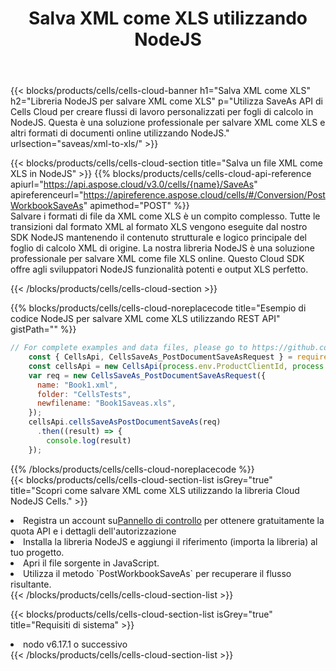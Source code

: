 ﻿---
title:  Salva XML come XLS utilizzando NodeJS
description:  Utilizzando Aspose.Cells Cloud SDK per NodeJS per salvare il file in formato XML come file in formato XLS.
kwords: Excel, Save XML as XLS, REST, NodeJS
howto: How to save XML as XLS using Aspose.Cells Cloud NodeJS library.
---
{{< blocks/products/cells/cells-cloud-banner h1="Salva XML come XLS" h2="Libreria NodeJS per salvare XML come XLS" p="Utilizza SaveAs API di Cells Cloud per creare flussi di lavoro personalizzati per fogli di calcolo in NodeJS. Questa è una soluzione professionale per salvare XML come XLS e altri formati di documenti online utilizzando NodeJS." urlsection="saveas/xml-to-xls/" >}}

{{< blocks/products/cells/cells-cloud-section title="Salva un file XML come XLS in NodeJS" >}}
{{% blocks/products/cells/cells-cloud-api-reference apiurl="https://api.aspose.cloud/v3.0/cells/{name}/SaveAs" apireferenceurl="https://apireference.aspose.cloud/cells/#/Conversion/PostWorkbookSaveAs" apimethod="POST" %}}
<br/>
Salvare i formati di file da XML come XLS è un compito complesso. Tutte le transizioni dal formato XML al formato XLS vengono eseguite dal nostro SDK NodeJS mantenendo il contenuto strutturale e logico principale del foglio di calcolo XML di origine. La nostra libreria NodeJS è una soluzione professionale per salvare XML come file XLS online. Questo Cloud SDK offre agli sviluppatori NodeJS funzionalità potenti e output XLS perfetto.

{{< /blocks/products/cells/cells-cloud-section >}}

{{% blocks/products/cells/cells-cloud-noreplacecode title="Esempio di codice NodeJS per salvare XML come XLS utilizzando REST API" gistPath="" %}}
  
```js
// For complete examples and data files, please go to https://github.com/aspose-cells-cloud/aspose-cells-cloud-node/
    const { CellsApi, CellsSaveAs_PostDocumentSaveAsRequest } = require("asposecellscloud");
    const cellsApi = new CellsApi(process.env.ProductClientId, process.env.ProductClientSecret);
    var req = new CellsSaveAs_PostDocumentSaveAsRequest({
      name: "Book1.xml",
      folder: "CellsTests",
      newfilename: "Book1Saveas.xls",
    });
    cellsApi.cellsSaveAsPostDocumentSaveAs(req)
      .then((result) => {
        console.log(result)
    });
```
  
{{% /blocks/products/cells/cells-cloud-noreplacecode %}}
<br/>
{{< blocks/products/cells/cells-cloud-section-list isGrey="true" title="Scopri come salvare XML come XLS utilizzando la libreria Cloud NodeJS Cells." >}}
<li> Registra un account su<a href="https://dashboard.aspose.cloud/">Pannello di controllo</a> per ottenere gratuitamente la quota API e i dettagli dell'autorizzazione</li>
<li>Installa la libreria NodeJS e aggiungi il riferimento (importa la libreria) al tuo progetto.</li>
<li>Apri il file sorgente in JavaScript.</li>
<li>Utilizza il metodo `PostWorkbookSaveAs` per recuperare il flusso risultante.</li>
{{< /blocks/products/cells/cells-cloud-section-list >}}

{{< blocks/products/cells/cells-cloud-section-list isGrey="true" title="Requisiti di sistema" >}}
<li>nodo v6.17.1 o successivo</li>
{{< /blocks/products/cells/cells-cloud-section-list >}}
